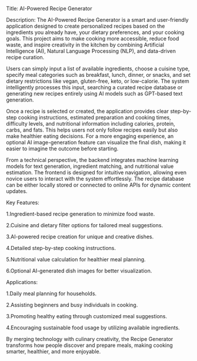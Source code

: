Title: AI-Powered Recipe Generator

Description: The AI-Powered Recipe Generator is a smart and user-friendly application designed to create personalized recipes based on the ingredients you already have, your dietary preferences, and your cooking goals. This project aims to make cooking more accessible, reduce food waste, and inspire creativity in the kitchen by combining Artificial Intelligence (AI), Natural Language Processing (NLP), and data-driven recipe curation.

Users can simply input a list of available ingredients, choose a cuisine type, specify meal categories such as breakfast, lunch, dinner, or snacks, and set dietary restrictions like vegan, gluten-free, keto, or low-calorie. The system intelligently processes this input, searching a curated recipe database or generating new recipes entirely using AI models such as GPT-based text generation.

Once a recipe is selected or created, the application provides clear step-by-step cooking instructions, estimated preparation and cooking times, difficulty levels, and nutritional information including calories, protein, carbs, and fats. This helps users not only follow recipes easily but also make healthier eating decisions. For a more engaging experience, an optional AI image-generation feature can visualize the final dish, making it easier to imagine the outcome before starting.

From a technical perspective, the backend integrates machine learning models for text generation, ingredient matching, and nutritional value estimation. The frontend is designed for intuitive navigation, allowing even novice users to interact with the system effortlessly. The recipe database can be either locally stored or connected to online APIs for dynamic content updates.

Key Features:

1.Ingredient-based recipe generation to minimize food waste.

2.Cuisine and dietary filter options for tailored meal suggestions.

3.AI-powered recipe creation for unique and creative dishes.

4.Detailed step-by-step cooking instructions.

5.Nutritional value calculation for healthier meal planning.

6.Optional AI-generated dish images for better visualization.

Applications:

1.Daily meal planning for households.

2.Assisting beginners and busy individuals in cooking.

3.Promoting healthy eating through customized meal suggestions.

4.Encouraging sustainable food usage by utilizing available ingredients.

By merging technology with culinary creativity, the Recipe Generator transforms how people discover and prepare meals, making cooking smarter, healthier, and more enjoyable.
